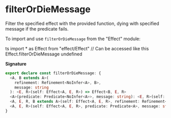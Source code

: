 # filterOrDieMessage

Filter the specified effect with the provided function, dying with specified
message if the predicate fails.

To import and use `filterOrDieMessage` from the "Effect" module:

ts
import \* as Effect from "effect/Effect"
// Can be accessed like this
Effect.filterOrDieMessage
undefined

**Signature**

```ts
export declare const filterOrDieMessage: {
  <A, B extends A>(
    refinement: Refinement<NoInfer<A>, B>,
    message: string
  ): <E, R>(self: Effect<A, E, R>) => Effect<B, E, R>
  <A>(predicate: Predicate<NoInfer<A>>, message: string): <E, R>(self: Effect<A, E, R>) => Effect<A, E, R>
  <A, E, R, B extends A>(self: Effect<A, E, R>, refinement: Refinement<A, B>, message: string): Effect<B, E, R>
  <A, E, R>(self: Effect<A, E, R>, predicate: Predicate<A>, message: string): Effect<A, E, R>
}
```
